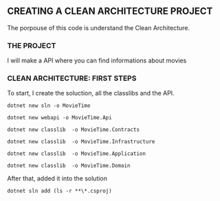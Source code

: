 ## CREATING A CLEAN ARCHITECTURE PROJECT

The porpouse of this code is understand the Clean Architecture.

### THE PROJECT

I will make a API where you can find informations about movies

### CLEAN ARCHITECTURE: FIRST STEPS

To start, I create the soluction, all the classlibs and the API.
```
dotnet new sln -o MovieTime
```
```
dotnet new webapi -o MovieTime.Api
```
```
dotnet new classlib  -o MovieTime.Contracts
```
```
dotnet new classlib  -o MovieTime.Infrastructure
```
```
dotnet new classlib  -o MovieTime.Application
```
```
dotnet new classlib  -o MovieTime.Domain
```

After that, added it into the solution
```
dotnet sln add (ls -r **\*.csproj)
```